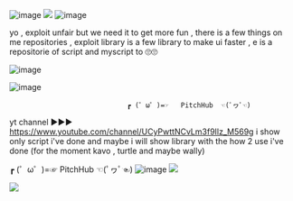 ![image](https://user-images.githubusercontent.com/87212166/134061696-8f301274-349d-4a5e-80bf-492f5dcd921a.png)
![](https://media3.giphy.com/media/JR72uBNzdqEVe11JJx/giphy.gif?cid=6c09b952iiyip68i4n35rptka8jmxsen1khttg41vpxp91km&amp;rid=giphy.gif&amp;ct=s%22)
![image](https://user-images.githubusercontent.com/87212166/138937890-48a360e0-f497-4537-8edc-2b29a49b3f19.png)

yo , exploit unfair but we need it to get more fun , there is a few things on me repositories , exploit library is a few library to make ui faster , e is a repositorie of script and myscript to 🙄🙄


![image](https://user-images.githubusercontent.com/87212166/137377451-4ddceda9-39a1-470b-9e6e-0cec87d80f1b.png)



![image](https://user-images.githubusercontent.com/87212166/134063241-123f4d5a-7dac-41e2-9687-974d73c41d6f.png)

                                                                                               
                                 ┏ (゜ω゜)=☞   PitchHub  ☜(ﾟヮﾟ☜)


yt channel ▶▶▶
https://www.youtube.com/channel/UCyPwttNCvLm3f9Ilz_M569g
i show only script i've done and maybe i will show library with the how 2 use i've done (for the moment kavo , turtle and maybe wally)


┏ (゜ω゜)=☞   PitchHub  ☜(ﾟヮﾟ☜)
![image](https://user-images.githubusercontent.com/87212166/138928812-5f781dbe-0edb-4645-8eb1-076c4440c3fb.png)
![](https://gfycat.com/actualdefinitivegnatcatcher)

![](https://gfycat.com/hardsprygrayling)

